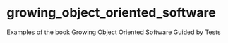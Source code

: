 growing_object_oriented_software
================================

Examples of the book Growing Object Oriented Software Guided by Tests
